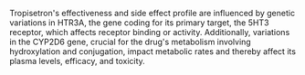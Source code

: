 Tropisetron's effectiveness and side effect profile are influenced by genetic variations in HTR3A, the gene coding for its primary target, the 5HT3 receptor, which affects receptor binding or activity. Additionally, variations in the CYP2D6 gene, crucial for the drug's metabolism involving hydroxylation and conjugation, impact metabolic rates and thereby affect its plasma levels, efficacy, and toxicity.